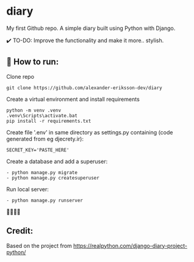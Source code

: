 # diary
My first Github repo. A simple diary built using Python with Django.

✔️ TO-DO: Improve the functionality and make it more.. stylish.

## 💨 How to run:
Clone repo
```
git clone https://github.com/alexander-eriksson-dev/diary
```
Create a virtual environment and install requirements
```
python -m venv .venv
.venv\Scripts\activate.bat
pip install -r requirements.txt
```
Create file '.env' in same directory as settings.py containing (code generated from eg djecrety.ir):
```
SECRET_KEY='PASTE_HERE'
```
Create a database and add a superuser:

```
- python manage.py migrate
- python manage.py createsuperuser
```
Run local server:
```
- python manage.py runserver
```
👏🏼👏🏼

## Credit:
Based on the project from https://realpython.com/django-diary-project-python/